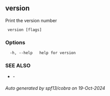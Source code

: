 ##  version

Print the version number

```
 version [flags]
```

### Options

```
  -h, --help   help for version
```

### SEE ALSO

* [](.md)	 - 

###### Auto generated by spf13/cobra on 19-Oct-2024
